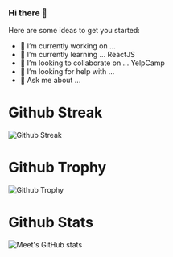 ### Hi there 👋


<!---
**meet41/meet41** is a ✨ _special_ ✨ repository because its `README.md` (this file) appears on your GitHub profile.
--->

Here are some ideas to get you started:

- 🔭 I’m currently working on ...
- 🌱 I’m currently learning ... ReactJS
- 👯 I’m looking to collaborate on ... YelpCamp
- 🤔 I’m looking for help with ...
- 💬 Ask me about ...
<!--- 📫 How to reach me: ... --->

# Github Streak
![Github Streak](https://github-readme-streak-stats.herokuapp.com/?user=meet41)
# Github Trophy
![Github Trophy](https://github-profile-trophy.vercel.app/?username=meet41)
# Github Stats
![Meet's GitHub stats](https://github-readme-stats.vercel.app/api?username=meet41)

<!--
Pending language,tools,much more
-->
